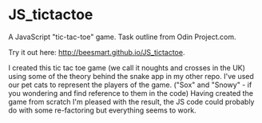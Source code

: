 JS_tictactoe
============

A JavaScript "tic-tac-toe" game. Task outline from Odin Project.com.

Try it out here: http://beesmart.github.io/JS_tictactoe.

I created this tic tac toe game (we call it noughts and crosses in the UK) using some of the theory
behind the snake app in my other repo. I've used our pet cats to represent the players of the game.
("Sox" and "Snowy" - if you wondering and find reference to them in the code) Having created the game from scratch I'm pleased with the result, the JS code could probably do with some re-factoring but
everything seems to work. 
